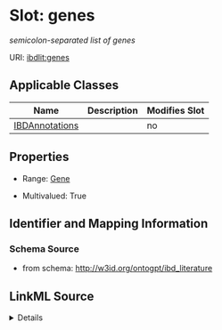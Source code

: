 

# Slot: genes


_semicolon-separated list of genes_



URI: [ibdlit:genes](http://w3id.org/ontogpt/ibd_literature/genes)



<!-- no inheritance hierarchy -->





## Applicable Classes

| Name | Description | Modifies Slot |
| --- | --- | --- |
| [IBDAnnotations](IBDAnnotations.md) |  |  no  |







## Properties

* Range: [Gene](Gene.md)

* Multivalued: True





## Identifier and Mapping Information







### Schema Source


* from schema: http://w3id.org/ontogpt/ibd_literature




## LinkML Source

<details>
```yaml
name: genes
description: semicolon-separated list of genes
from_schema: http://w3id.org/ontogpt/ibd_literature
rank: 1000
multivalued: true
alias: genes
owner: IBDAnnotations
domain_of:
- IBDAnnotations
range: Gene

```
</details>